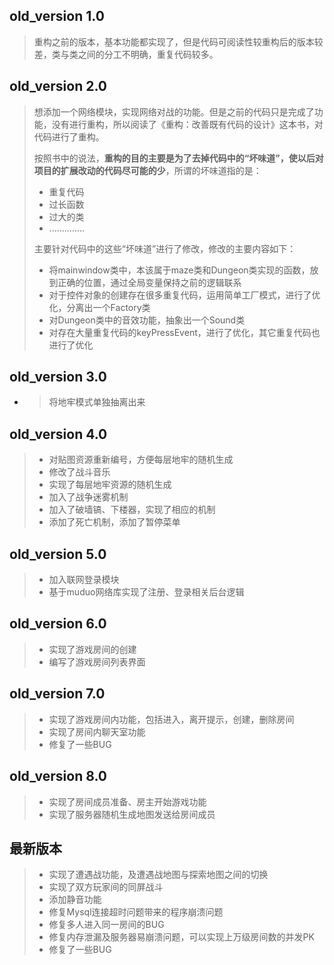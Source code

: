 ## old_version 1.0

> 重构之前的版本，基本功能都实现了，但是代码可阅读性较重构后的版本较差，类与类之间的分工不明确，重复代码较多。

## old_version 2.0

> 想添加一个网络模块，实现网络对战的功能。但是之前的代码只是完成了功能，没有进行重构，所以阅读了《重构：改善既有代码的设计》这本书，对代码进行了重构。
>
> 按照书中的说法，**重构的目的主要是为了去掉代码中的“坏味道”，使以后对项目的扩展改动的代码尽可能的少**，所谓的坏味道指的是：
>
> - 重复代码
> - 过长函数
> - 过大的类
> - ..............
>
> 主要针对代码中的这些“坏味道”进行了修改，修改的主要内容如下：
>
> - 将mainwindow类中，本该属于maze类和Dungeon类实现的函数，放到正确的位置，通过全局变量保持之前的逻辑联系
> - 对于控件对象的创建存在很多重复代码，运用简单工厂模式，进行了优化，分离出一个Factory类
> - 对Dungeon类中的音效功能，抽象出一个Sound类
> - 对存在大量重复代码的keyPressEvent，进行了优化，其它重复代码也进行了优化

## old_version 3.0

- > 将地牢模式单独抽离出来

## old_version 4.0

> - 对贴图资源重新编号，方便每层地牢的随机生成
> - 修改了战斗音乐
> - 实现了每层地牢资源的随机生成 
> - 加入了战争迷雾机制
> - 加入了破墙镐、下楼器，实现了相应的机制
> - 添加了死亡机制，添加了暂停菜单
>

## old_version 5.0

> - 加入联网登录模块
> - 基于muduo网络库实现了注册、登录相关后台逻辑
>

## old_version 6.0

> - 实现了游戏房间的创建
> - 编写了游戏房间列表界面
>

## old_version 7.0

> - 实现了游戏房间内功能，包括进入，离开提示，创建，删除房间
> - 实现了房间内聊天室功能
> - 修复了一些BUG
>

## old_version 8.0

> - 实现了房间成员准备、房主开始游戏功能
> - 实现了服务器随机生成地图发送给房间成员
>

## 最新版本

> - 实现了遭遇战功能，及遭遇战地图与探索地图之间的切换
> - 实现了双方玩家间的同屏战斗
> - 添加静音功能
> - 修复Mysql连接超时问题带来的程序崩溃问题
> - 修复多人进入同一房间的BUG
> - 修复内存泄漏及服务器易崩溃问题，可以实现上万级房间数的并发PK
> - 修复了一些BUG